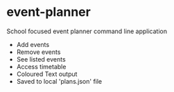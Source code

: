 # event-planner
School focused event planner command line application

- Add events
- Remove events
- See listed events
- Access timetable
- Coloured Text output
- Saved to local 'plans.json' file

